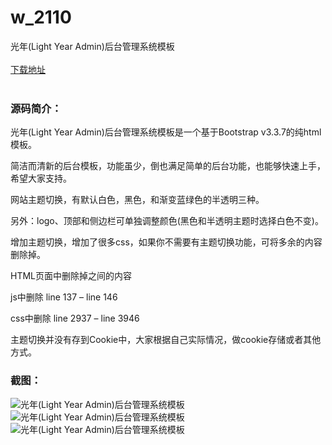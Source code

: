 # w_2110
光年(Light Year Admin)后台管理系统模板
<br/></br>
[下载地址](https://www.uuid2.com/2110.html "下载地址")
<br/></br>
<h3>源码简介：</h3>
<p>光年(Light Year Admin)后台管理系统模板是一个基于Bootstrap v3.3.7的纯html模板。<p>
<p>简洁而清新的后台模板，功能虽少，倒也满足简单的后台功能，也能够快速上手，希望大家支持。<p>
<p>网站主题切换，有默认白色，黑色，和渐变蓝绿色的半透明三种。<p>
<p>另外：logo、顶部和侧边栏可单独调整颜色(黑色和半透明主题时选择白色不变)。<p>
<p>增加主题切换，增加了很多css，如果你不需要有主题切换功能，可将多余的内容删除掉。<p>
<p>HTML页面中删除掉<!–切换主题配色–>之间的内容<p>
<p>js中删除 line 137 – line 146<p>
<p>css中删除 line 2937 – line 3946<p>
<p>主题切换并没有存到Cookie中，大家根据自己实际情况，做cookie存储或者其他方式。<p>
<h3>截图：</h3>
<img src="https://www.uuid2.com/wp-content/uploads/img/202205/6503305213.png" alt="光年(Light Year Admin)后台管理系统模板"><img src="https://www.uuid2.com/wp-content/uploads/img/202205/892f566974.png" alt="光年(Light Year Admin)后台管理系统模板"><img src="https://www.uuid2.com/wp-content/uploads/img/202205/892f566231.png" alt="光年(Light Year Admin)后台管理系统模板">
